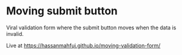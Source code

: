 # Moving submit button
Viral validation form where the submit button moves when the data is invalid.

Live at https://hassanmahfuj.github.io/moving-validation-form/
